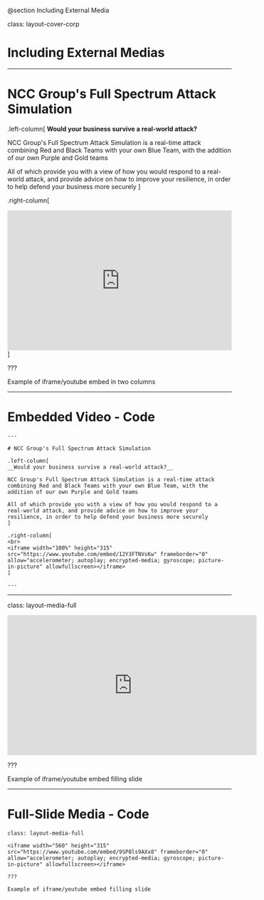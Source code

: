 @section Including External Media

class: layout-cover-corp

# Including External Medias

---
 
# NCC Group's Full Spectrum Attack Simulation

.left-column[
__Would your business survive a real-world attack?__

NCC Group's Full Spectrum Attack Simulation is a real-time attack combining Red and Black Teams with your own Blue Team, with the addition of our own Purple and Gold teams

All of which provide you with a view of how you would respond to a real-world attack, and provide advice on how to improve your resilience, in order to help defend your business more securely
]

.right-column[
<br>
<iframe width="100%" height="315" src="https://www.youtube.com/embed/12Y3FTNVsKw" frameborder="0" allow="accelerometer; autoplay; encrypted-media; gyroscope; picture-in-picture" allowfullscreen></iframe>
]

???

Example of iframe/youtube embed in two columns

---

# Embedded Video - Code

```remark
---
 
# NCC Group's Full Spectrum Attack Simulation

.left-column[
__Would your business survive a real-world attack?__

NCC Group's Full Spectrum Attack Simulation is a real-time attack combining Red and Black Teams with your own Blue Team, with the addition of our own Purple and Gold teams

All of which provide you with a view of how you would respond to a real-world attack, and provide advice on how to improve your resilience, in order to help defend your business more securely
]

.right-column[
<br>
<iframe width="100%" height="315" src="https://www.youtube.com/embed/12Y3FTNVsKw" frameborder="0" allow="accelerometer; autoplay; encrypted-media; gyroscope; picture-in-picture" allowfullscreen></iframe>
]

---
```

---
class: layout-media-full

<iframe width="560" height="315" src="https://www.youtube.com/embed/9SP8ls9AXx8" frameborder="0" allow="accelerometer; autoplay; encrypted-media; gyroscope; picture-in-picture" allowfullscreen></iframe>

???

Example of iframe/youtube embed filling slide

---

# Full-Slide Media - Code

```remark
class: layout-media-full

<iframe width="560" height="315" src="https://www.youtube.com/embed/9SP8ls9AXx8" frameborder="0" allow="accelerometer; autoplay; encrypted-media; gyroscope; picture-in-picture" allowfullscreen></iframe>

???

Example of iframe/youtube embed filling slide
```